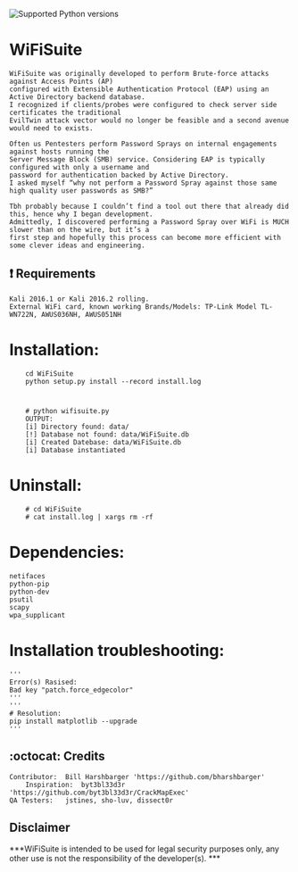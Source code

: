 ![Supported Python versions](https://img.shields.io/badge/python-2.7-blue.svg)
# WiFiSuite     
	WiFiSuite was originally developed to perform Brute-force attacks against Access Points (AP) 
	configured with Extensible Authentication Protocol (EAP) using an Active Directory backend database.
	I recognized if clients/probes were configured to check server side certificates the traditional 
	EvilTwin attack vector would no longer be feasible and a second avenue would need to exists.

	Often us Pentesters perform Password Sprays on internal engagements against hosts running the 
	Server Message Block (SMB) service. Considering EAP is typically configured with only a username and 
	password for authentication backed by Active Directory. 
	I asked myself “why not perform a Password Spray against those same high quality user passwords as SMB?”  
	
	Tbh probably because I couldn’t find a tool out there that already did this, hence why I began development. 
	Admittedly, I discovered performing a Password Spray over WiFi is MUCH slower than on the wire, but it’s a 
	first step and hopefully this process can become more efficient with some clever ideas and engineering. 


## :heavy_exclamation_mark: Requirements
	Kali 2016.1 or Kali 2016.2 rolling. 
	External WiFi card, known working Brands/Models: TP-Link Model TL-WN722N, AWUS036NH, AWUS051NH
    
# Installation:
``` git clone https://github.com/NickSanzotta/WiFiSuite.git
    cd WiFiSuite
    python setup.py install --record install.log 
```
#
``` # cd wifisuite/
    # python wifisuite.py
    OUTPUT:
	[i] Directory found: data/
 	[!] Database not found: data/WiFiSuite.db
 	[i] Created Datebase: data/WiFiSuite.db
 	[i] Database instantiated
```

# Uninstall:
```
    # cd WiFiSuite
    # cat install.log | xargs rm -rf
```

# Dependencies:
    netifaces
    python-pip 
    python-dev
    psutil
    scapy    
    wpa_supplicant
    
# Installation troubleshooting:
    '''
    Error(s) Rasised: 
    Bad key "patch.force_edgecolor"
    '''
    '''
    # Resolution:
    pip install matplotlib --upgrade
    '''
 
## :octocat: Credits
	Contributor:  Bill Harshbarger 'https://github.com/bharshbarger'
        Inspiration:  byt3bl33d3r 'https://github.com/byt3bl33d3r/CrackMapExec'
	QA Testers:   jstines, sho-luv, dissect0r

## Disclaimer

***WiFiSuite is intended to be used for legal security purposes only, any other use is not the responsibility of the developer(s). ***
